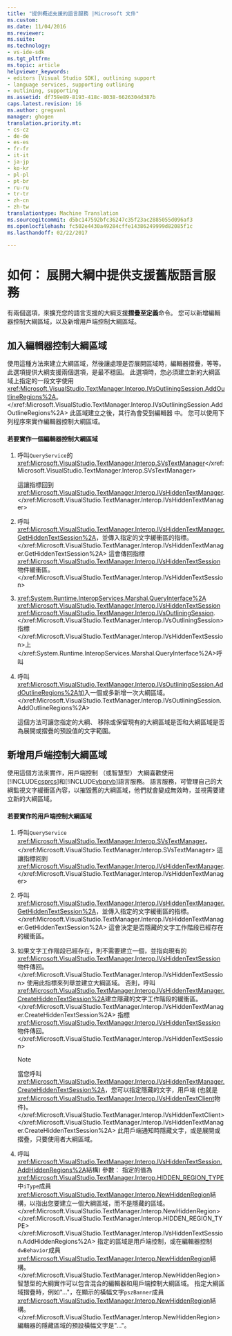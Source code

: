 ```yaml
---
title: "提供概述支援的語言服務 |Microsoft 文件"
ms.custom: 
ms.date: 11/04/2016
ms.reviewer: 
ms.suite: 
ms.technology:
- vs-ide-sdk
ms.tgt_pltfrm: 
ms.topic: article
helpviewer_keywords:
- editors [Visual Studio SDK], outlining support
- language services, supporting outlining
- outlining, supporting
ms.assetid: df759e89-8193-418c-8038-6626304d387b
caps.latest.revision: 16
ms.author: gregvanl
manager: ghogen
translation.priority.mt:
- cs-cz
- de-de
- es-es
- fr-fr
- it-it
- ja-jp
- ko-kr
- pl-pl
- pt-br
- ru-ru
- tr-tr
- zh-cn
- zh-tw
translationtype: Machine Translation
ms.sourcegitcommit: d5bc147592bfc36247c35f23ac2885055d096af3
ms.openlocfilehash: fc502e4430a49284cffe14386249999d82085f1c
ms.lasthandoff: 02/22/2017

---
```

# <a name="how-to-provide-expanded-outlining-support-in-a-legacy-language-service"></a>如何︰ 展開大綱中提供支援舊版語言服務
有兩個選項，來擴充您的語言支援的大綱支援**摺疊至定義**命令。 您可以新增編輯器控制大綱區域，以及新增用戶端控制大綱區域。  
  
## <a name="adding-editor-controlled-outline-regions"></a>加入編輯器控制大綱區域  
 使用這種方法來建立大綱區域，然後讓處理是否展開區域時，編輯器摺疊，等等。 此選項提供大綱支援兩個選項，是最不穩固。 此選項時，您必須建立新的大綱區域上指定的一段文字使用<xref:Microsoft.VisualStudio.TextManager.Interop.IVsOutliningSession.AddOutlineRegions%2A>。</xref:Microsoft.VisualStudio.TextManager.Interop.IVsOutliningSession.AddOutlineRegions%2A> 此區域建立之後，其行為會受到編輯器 中。 您可以使用下列程序來實作編輯器控制大綱區域。  
  
#### <a name="to-implement-an-editor-controlled-outline-region"></a>若要實作一個編輯器控制大綱區域  
  
1.  呼叫`QueryService`的<xref:Microsoft.VisualStudio.TextManager.Interop.SVsTextManager></xref:Microsoft.VisualStudio.TextManager.Interop.SVsTextManager>  
  
     這讓指標回到<xref:Microsoft.VisualStudio.TextManager.Interop.IVsHiddenTextManager>.</xref:Microsoft.VisualStudio.TextManager.Interop.IVsHiddenTextManager>  
  
2.  呼叫<xref:Microsoft.VisualStudio.TextManager.Interop.IVsHiddenTextManager.GetHiddenTextSession%2A>，並傳入指定的文字緩衝區的指標。</xref:Microsoft.VisualStudio.TextManager.Interop.IVsHiddenTextManager.GetHiddenTextSession%2A> 這會傳回指標<xref:Microsoft.VisualStudio.TextManager.Interop.IVsHiddenTextSession>物件緩衝區。</xref:Microsoft.VisualStudio.TextManager.Interop.IVsHiddenTextSession>  
  
3.  <xref:System.Runtime.InteropServices.Marshal.QueryInterface%2A> <xref:Microsoft.VisualStudio.TextManager.Interop.IVsHiddenTextSession> <xref:Microsoft.VisualStudio.TextManager.Interop.IVsOutliningSession>.</xref:Microsoft.VisualStudio.TextManager.Interop.IVsOutliningSession>指標</xref:Microsoft.VisualStudio.TextManager.Interop.IVsHiddenTextSession>上</xref:System.Runtime.InteropServices.Marshal.QueryInterface%2A>呼叫  
  
4.  呼叫<xref:Microsoft.VisualStudio.TextManager.Interop.IVsOutliningSession.AddOutlineRegions%2A>加入一個或多新增一次大綱區域。</xref:Microsoft.VisualStudio.TextManager.Interop.IVsOutliningSession.AddOutlineRegions%2A>  
  
     這個方法可讓您指定的大綱、 移除或保留現有的大綱區域是否和大綱區域是否為展開或摺疊的預設值的文字範圍。  
  
## <a name="adding-client-controlled-outline-regions"></a>新增用戶端控制大綱區域  
 使用這個方法來實作，用戶端控制 （或智慧型） 大綱喜歡使用[!INCLUDE[csprcs](../../data-tools/includes/csprcs_md.md)]和[!INCLUDE[vbprvb](../../code-quality/includes/vbprvb_md.md)]語言服務。 語言服務，可管理自己的大綱監視文字緩衝區內容，以摧毀舊的大綱區域，他們就會變成無效時，並視需要建立新的大綱區域。  
  
#### <a name="to-implement-a-client-controlled-outline-region"></a>若要實作的用戶端控制大綱區域  
  
1.  呼叫`QueryService` <xref:Microsoft.VisualStudio.TextManager.Interop.SVsTextManager>。</xref:Microsoft.VisualStudio.TextManager.Interop.SVsTextManager> 這讓指標回到<xref:Microsoft.VisualStudio.TextManager.Interop.IVsHiddenTextManager>.</xref:Microsoft.VisualStudio.TextManager.Interop.IVsHiddenTextManager>  
  
2.  呼叫<xref:Microsoft.VisualStudio.TextManager.Interop.IVsHiddenTextManager.GetHiddenTextSession%2A>，並傳入指定的文字緩衝區的指標。</xref:Microsoft.VisualStudio.TextManager.Interop.IVsHiddenTextManager.GetHiddenTextSession%2A> 這會決定是否隱藏的文字工作階段已經存在的緩衝區。  
  
3.  如果文字工作階段已經存在，則不需要建立一個，並指向現有的<xref:Microsoft.VisualStudio.TextManager.Interop.IVsHiddenTextSession>物件傳回。</xref:Microsoft.VisualStudio.TextManager.Interop.IVsHiddenTextSession> 使用此指標來列舉並建立大綱區域。 否則，呼叫<xref:Microsoft.VisualStudio.TextManager.Interop.IVsHiddenTextManager.CreateHiddenTextSession%2A>建立隱藏的文字工作階段的緩衝區。</xref:Microsoft.VisualStudio.TextManager.Interop.IVsHiddenTextManager.CreateHiddenTextSession%2A> 指標<xref:Microsoft.VisualStudio.TextManager.Interop.IVsHiddenTextSession>物件傳回。</xref:Microsoft.VisualStudio.TextManager.Interop.IVsHiddenTextSession>  
  
    > [!NOTE]
    >  當您呼叫<xref:Microsoft.VisualStudio.TextManager.Interop.IVsHiddenTextManager.CreateHiddenTextSession%2A>，您可以指定隱藏的文字，用戶端 (也就是<xref:Microsoft.VisualStudio.TextManager.Interop.IVsHiddenTextClient>物件)。</xref:Microsoft.VisualStudio.TextManager.Interop.IVsHiddenTextClient> </xref:Microsoft.VisualStudio.TextManager.Interop.IVsHiddenTextManager.CreateHiddenTextSession%2A> 此用戶端通知時隱藏文字，或是展開或摺疊，只要使用者大綱區域。  
  
4.  呼叫<xref:Microsoft.VisualStudio.TextManager.Interop.IVsHiddenTextSession.AddHiddenRegions%2A>結構) 參數︰ 指定的值為<xref:Microsoft.VisualStudio.TextManager.Interop.HIDDEN_REGION_TYPE>中`iType`成員<xref:Microsoft.VisualStudio.TextManager.Interop.NewHiddenRegion>結構，以指出您要建立一個大綱區域，而不是隱藏的區域。</xref:Microsoft.VisualStudio.TextManager.Interop.NewHiddenRegion> </xref:Microsoft.VisualStudio.TextManager.Interop.HIDDEN_REGION_TYPE> </xref:Microsoft.VisualStudio.TextManager.Interop.IVsHiddenTextSession.AddHiddenRegions%2A> 指定的區域是用戶端控制，或在編輯器控制`dwBehavior`成員<xref:Microsoft.VisualStudio.TextManager.Interop.NewHiddenRegion>結構。</xref:Microsoft.VisualStudio.TextManager.Interop.NewHiddenRegion> 智慧型的大綱實作可以包含混合的編輯器和用戶端控制大綱區域。 指定大綱區域摺疊時，例如"..."，在顯示的橫幅文字`pszBanner`成員<xref:Microsoft.VisualStudio.TextManager.Interop.NewHiddenRegion>結構。</xref:Microsoft.VisualStudio.TextManager.Interop.NewHiddenRegion> 編輯器的隱藏區域的預設橫幅文字是"..."。

